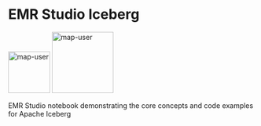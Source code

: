 # EMR Studio Iceberg

<img width="85" alt="map-user" src="https://img.shields.io/badge/views-190-green"> <img width="125" alt="map-user" src="https://img.shields.io/badge/unique visits-072-green">

EMR Studio notebook demonstrating the core concepts and code examples for Apache Iceberg
